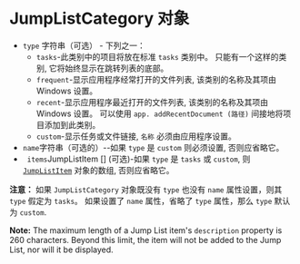 # JumpListCategory 对象

* `type` 字符串（可选） - 下列之一：
  * ` tasks `-此类别中的项目将放在标准 ` tasks ` 类别中。 只能有一个这样的类别, 它将始终显示在跳转列表的底部。
  * ` frequent `-显示应用程序经常打开的文件列表, 该类别的名称及其项由 Windows 设置。
  * ` recent `-显示应用程序最近打开的文件列表, 该类别的名称及其项由 Windows 设置。 可以使用 ` app. addRecentDocument (路径) ` 间接地将项目添加到此类别。
  * ` custom `-显示任务或文件链接, ` 名称 ` 必须由应用程序设置。
* ` name `字符串（可选的）--如果 `type` 是 `custom` 则必须设置, 否则应省略它。
* ` items`JumpListItem [] (可选)-如果 ` type ` 是 ` tasks ` 或 ` custom `, 则 [` JumpListItem `](jump-list-item.md) 对象的数组, 否则应省略它。

**注意：** 如果 `JumpListCategory` 对象既没有 `type` 也没有 `name` 属性设置，则其 `type` 假定为 `tasks`。 如果设置了 `name` 属性，省略了 `type` 属性，那么 `type` 默认为 `custom`.

**Note:** The maximum length of a Jump List item's `description` property is 260 characters. Beyond this limit, the item will not be added to the Jump List, nor will it be displayed.
